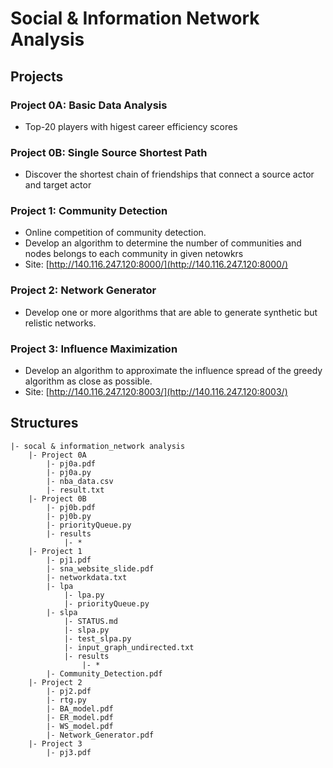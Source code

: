 # Social & Information Network Analysis

## Projects

### **Project 0A:** Basic Data Analysis
* Top-20 players with higest career efficiency scores

### **Project 0B:** Single Source Shortest Path
* Discover the shortest chain of friendships that connect a source actor and target actor

### **Project 1:** Community Detection
* Online competition of community detection.
* Develop an algorithm to determine the number of communities and nodes belongs to each community in given netowkrs
* Site: [http://140.116.247.120:8000/](http://140.116.247.120:8000/) 

### **Project 2:** Network Generator
* Develop one or more algorithms that are able to generate synthetic but relistic networks.

### **Project 3:** Influence Maximization
* Develop an algorithm to approximate the influence spread of the greedy algorithm as close as possible. 
* Site: [http://140.116.247.120:8003/](http://140.116.247.120:8003/) 

## Structures
```
|- socal & information_network analysis 
    |- Project 0A
        |- pj0a.pdf
        |- pj0a.py
        |- nba_data.csv
        |- result.txt
    |- Project 0B
        |- pj0b.pdf
        |- pj0b.py
        |- priorityQueue.py
        |- results
            |- *
    |- Project 1 
        |- pj1.pdf
        |- sna_website_slide.pdf
        |- networkdata.txt
        |- lpa
            |- lpa.py
            |- priorityQueue.py
        |- slpa
            |- STATUS.md
            |- slpa.py
            |- test_slpa.py
            |- input_graph_undirected.txt
            |- results
                |- *
        |- Community_Detection.pdf
    |- Project 2
        |- pj2.pdf
        |- rtg.py
        |- BA_model.pdf
        |- ER_model.pdf
        |- WS_model.pdf
        |- Network_Generator.pdf
    |- Project 3
        |- pj3.pdf
```

